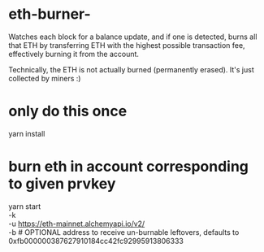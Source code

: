 # eth-burner-
Watches each block for a balance update, and if one is detected, burns all that ETH by transferring ETH with the highest possible transaction fee, effectively burning it from the account.

Technically, the ETH is not actually burned (permanently erased). It's just collected by miners :)

# only do this once
yarn install

# burn eth in account corresponding to given prvkey
yarn start \
    -k <prvkey> \
    -u https://eth-mainnet.alchemyapi.io/v2/<key> \
    -b <pubkey> # OPTIONAL address to receive un-burnable leftovers, defaults to 0xfb000000387627910184cc42fc92995913806333
